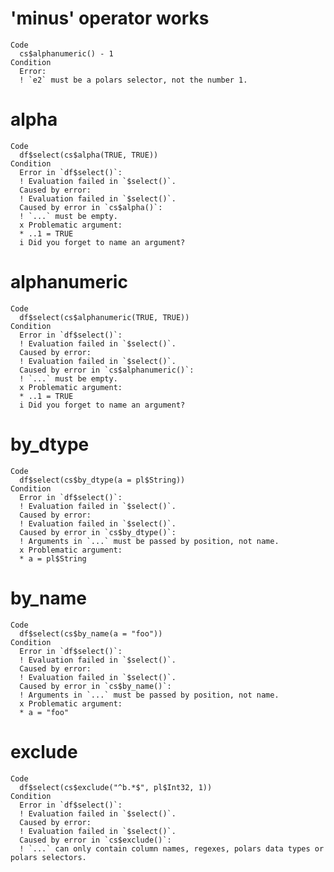 # 'minus' operator works

    Code
      cs$alphanumeric() - 1
    Condition
      Error:
      ! `e2` must be a polars selector, not the number 1.

# alpha

    Code
      df$select(cs$alpha(TRUE, TRUE))
    Condition
      Error in `df$select()`:
      ! Evaluation failed in `$select()`.
      Caused by error:
      ! Evaluation failed in `$select()`.
      Caused by error in `cs$alpha()`:
      ! `...` must be empty.
      x Problematic argument:
      * ..1 = TRUE
      i Did you forget to name an argument?

# alphanumeric

    Code
      df$select(cs$alphanumeric(TRUE, TRUE))
    Condition
      Error in `df$select()`:
      ! Evaluation failed in `$select()`.
      Caused by error:
      ! Evaluation failed in `$select()`.
      Caused by error in `cs$alphanumeric()`:
      ! `...` must be empty.
      x Problematic argument:
      * ..1 = TRUE
      i Did you forget to name an argument?

# by_dtype

    Code
      df$select(cs$by_dtype(a = pl$String))
    Condition
      Error in `df$select()`:
      ! Evaluation failed in `$select()`.
      Caused by error:
      ! Evaluation failed in `$select()`.
      Caused by error in `cs$by_dtype()`:
      ! Arguments in `...` must be passed by position, not name.
      x Problematic argument:
      * a = pl$String

# by_name

    Code
      df$select(cs$by_name(a = "foo"))
    Condition
      Error in `df$select()`:
      ! Evaluation failed in `$select()`.
      Caused by error:
      ! Evaluation failed in `$select()`.
      Caused by error in `cs$by_name()`:
      ! Arguments in `...` must be passed by position, not name.
      x Problematic argument:
      * a = "foo"

# exclude

    Code
      df$select(cs$exclude("^b.*$", pl$Int32, 1))
    Condition
      Error in `df$select()`:
      ! Evaluation failed in `$select()`.
      Caused by error:
      ! Evaluation failed in `$select()`.
      Caused by error in `cs$exclude()`:
      ! `...` can only contain column names, regexes, polars data types or polars selectors.

